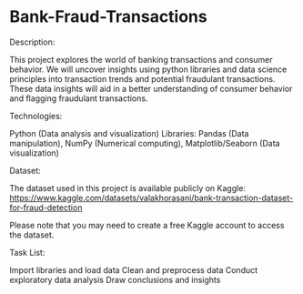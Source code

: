 # Bank-Fraud-Transactions

Description:

This project explores the world of banking transactions and consumer behavior.  We will uncover insights using python libraries and data science principles into transaction trends and potential fraudulant transactions.  These data insights will aid in a better understanding of consumer behavior and flagging fraudulant transactions.


Technologies:

Python (Data analysis and visualization) Libraries: Pandas (Data manipulation), NumPy (Numerical computing), Matplotlib/Seaborn (Data visualization)


Dataset:

The dataset used in this project is available publicly on Kaggle: https://www.kaggle.com/datasets/valakhorasani/bank-transaction-dataset-for-fraud-detection

Please note that you may need to create a free Kaggle account to access the dataset.


Task List:

 Import libraries and load data
 Clean and preprocess data
 Conduct exploratory data analysis
 Draw conclusions and insights
